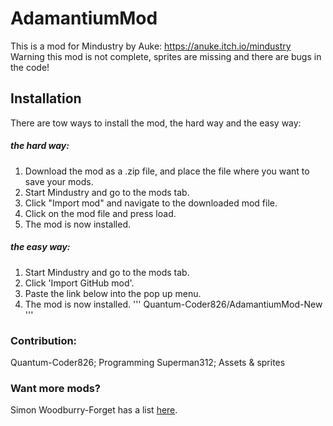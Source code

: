 # AdamantiumMod
This is a mod for Mindustry by Auke: https://anuke.itch.io/mindustry
Warning this mod is not complete, sprites are missing and there are bugs in the code!

## Installation
There are tow ways to install the mod, the hard way and the easy way:

##### the hard way:
1. Download the mod as a .zip file, and place the file where you want to save your mods.
2. Start Mindustry and go to the mods tab.
3. Click "Import mod" and navigate to the downloaded mod file.
4. Click on the mod file and press load.
5. The mod is now installed.

##### the easy way:
1. Start Mindustry and go to the mods tab.
2. Click 'Import GitHub mod'.
3. Paste the link below into the pop up menu.
4. The mod is now installed.
'''
Quantum-Coder826/AdamantiumMod-New
'''

### Contribution:
Quantum-Coder826; Programming
Superman312; Assets & sprites

### Want more mods?
Simon Woodburry-Forget has a list [here](https://simonwoodburyforget.github.io/mindustry-mods/).
